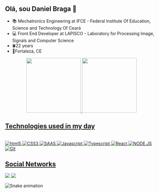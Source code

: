 ## Olá, sou Daniel Braga 👋

- 📚 Mechatronics Engineering at IFCE - Federal Institute Of Education, Science and Technology Of Ceará
- 💻 Front End Developer at LAPISCO - Laboratory for Processing Image, Signals and Computer Science
- 🍀22 years
- 📍Fortaleza, CE  

<div align="center">
  <a href="https://github.com/danielbragga">
  <img height="180em" src="https://github-readme-stats.vercel.app/api?username=danielbragga&show_icons=true&theme=react&include_all_commits=true&count_private=true"/>
  <img height="180em" src="https://github-readme-stats.vercel.app/api/top-langs/?username=danielbragga&layout=compact&langs_count=7&theme=react"/>
</div>
  
## Technologies used in my day

<div style="display: inline_block"> <br/>
<img align="center" alt="html5" src="https://img.shields.io/badge/HTML5-E34F26?style=for-the-badge&logo=html5&logoColor=white"/>
<img align="center" alt="CSS3" src="https://img.shields.io/badge/CSS3-1572B6?style=for-the-badge&logo=css3&logoColor=white"/>
<img align="center" alt="SAAS" src="https://img.shields.io/badge/Sass-CC6699?style=for-the-badge&logo=sass&logoColor=white"/>
<img align="center" alt="Javascript" src="https://img.shields.io/badge/JavaScript-323330?style=for-the-badge&logo=javascript&logoColor=F7DF1E"/>
<img align="center" alt="Typescript" src="https://img.shields.io/badge/TypeScript-007ACC?style=for-the-badge&logo=typescript&logoColor=white"/>
<img align="center" alt="React" src="https://img.shields.io/badge/React-20232A?style=for-the-badge&logo=react&logoColor=61DAFB"/>
<img align="center" alt="NODE.JS" src="https://img.shields.io/badge/Node.js-43853D?style=for-the-badge&logo=node.js&logoColor=white"/>
<img align="center" alt="Git" src="https://img.shields.io/badge/GIT-E44C30?style=for-the-badge&logo=git&logoColor=white"/>
  
  
  

</div>

## Social Networks

<div>
<a href = "mailto:danielbraga20_@hotmail.com"><img src="https://img.shields.io/badge/Gmail-D14836?style=for-the-badge&logo=gmail&logoColor=white" target="_blank"></a>
<a href="https://www.linkedin.com/in/daniel-braga-12b0551b7/" target="_blank"><img src="https://img.shields.io/badge/-LinkedIn-%230077B5?style=for-the-badge&logo=linkedin&logoColor=white" target="_blank"></a>
  
![Snake animation](https://github.com/danielbragga/danielbragga/blob/output/github-contribution-grid-snake.svg)
  
</div>
